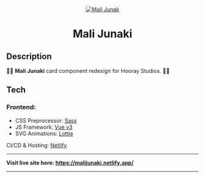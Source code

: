 <p align="center">
  <a href="https://malijunaki.netlify.app/" target="_blank" rel="noopener noreferrer">
    <img src="https://i.ibb.co/p1GD11V/junak.png" alt="Mali Junak">
  </a>
</p>

<h1 align="center">Mali Junaki</h1>

## Description

🎈🎈 **Mali Junaki** card component redesign for Hooray Studios. 🎈🎈

## Tech

### Frontend:

- CSS Preprocessor: [Sass](https://sass-lang.com/)
- JS Framework: [Vue v3](https://v3.vuejs.org/)
- SVG Animations: [Lottie](https://airbnb.design/lottie/)

CI/CD & Hosting: [Netlify](https://www.netlify.com/)

---

**Visit live site here: https://malijunaki.netlify.app/**

---
